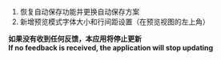 ﻿1. 恢复自动保存功能并更换自动保存方案
2. 新增预览模式字体大小和行间距设置（在预览视图的左上角）    
   
**如果没有收到任何反馈，本应用将停止更新   
If no feedback is received, the application will stop updating**